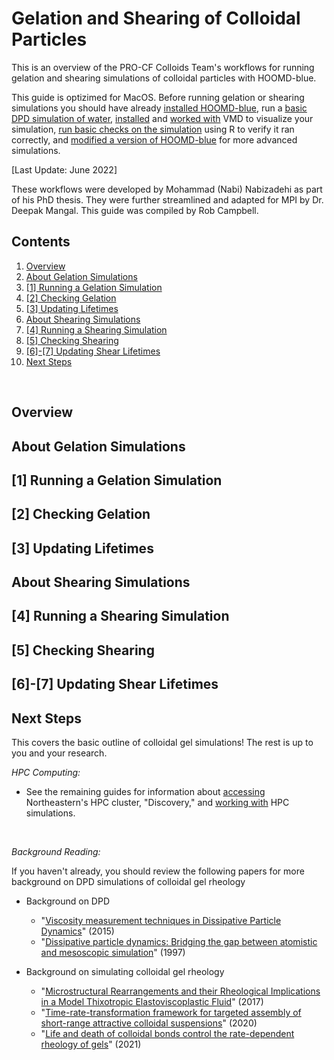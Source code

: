 # Gelation and Shearing of Colloidal Particles

This is an overview of the PRO-CF Colloids Team's workflows for running gelation and shearing simulations of colloidal particles with HOOMD-blue.

This guide is optizimed for MacOS. Before running gelation or shearing simulations you should have already [installed HOOMD-blue](/01-HOOMDblue-Install-Guide.md), run a [basic DPD simulation of water](/02-Simulating-waterDPD.md), [installed](/03-VMD-Install-Guide.md) and [worked with](/04-Using-VMD.md) VMD to visualize your simulation, [run basic checks on the simulation](/05-Log-Analysis-with-R.md) using R to verify it ran correctly, and [modified a version of HOOMD-blue](/06-Modifying-HOOMDblue.md) for more advanced simulations.

[Last Update: June 2022]

These workflows were developed by Mohammad (Nabi) Nabizadehi as part of his PhD thesis. They were further streamlined and adapted for MPI by Dr. Deepak Mangal. This guide was compiled by Rob Campbell.
<br>

## Contents
1. [Overview](/07-Gelation-and-Shearing.md#overview) 
2. [About Gelation Simulations](/07-Gelation-and-Shearing.md#about-gelation-simulations)
3. [[1] Running a Gelation Simulation](/07-Gelation-and-Shearing.md#1-running-a-gelation-simulation)
4. [[2] Checking Gelation](/07-Gelation-and-Shearing.md#2-checking-gelation)
5. [[3] Updating Lifetimes](/07-Gelation-and-Shearing.md#3-updating-lifetimes)
6. [About Shearing Simulations](/07-Gelation-and-Shearing.md#about-shearing-simulations)
7. [[4] Running a Shearing Simulation](/07-Gelation-and-Shearing.md#4-running-a-shearing-simulation)
8. [[5] Checking Shearing](/07-Gelation-and-Shearing.md#5-checking-shearing)
9. [[6]-[7] Updating Shear Lifetimes](/07-Gelation-and-Shearing.md#6-7-updating-shear-lifetimes)
10. [Next Steps](/07-Gelation-and-Shearing.md#next-steps)


<br>

## Overview 

## About Gelation Simulations

## [1] Running a Gelation Simulation

## [2] Checking Gelation

## [3] Updating Lifetimes

## About Shearing Simulations

## [4] Running a Shearing Simulation

## [5] Checking Shearing

## [6]-[7] Updating Shear Lifetimes

## Next Steps

This covers the basic outline of colloidal gel simulations! The rest is up to you and your research.

*HPC Computing:*
* See the remaining guides for information about [accessing](/09-Accessing-Discovery.md) Northeastern's HPC cluster, "Discovery," and [working with](/10-Slurm-and-Disco.md) HPC simulations.
<br>

*Background Reading:*

If you haven't already, you should review the following papers for more background on DPD simulations of colloidal gel rheology
* Background on DPD
	* "[Viscosity measurement techniques in Dissipative Particle Dynamics]" (2015)
	* "[Dissipative particle dynamics: Bridging the gap between atomistic and mesoscopic simulation]" (1997)

* Background on simulating colloidal gel rheology
	* "[Microstructural Rearrangements and their Rheological Implications in a Model Thixotropic Elastoviscoplastic Fluid]" (2017)
	* "[Time-rate-transformation framework for targeted assembly of short-range attractive colloidal suspensions]" (2020)
	* "[Life and death of colloidal bonds control the rate-dependent rheology of gels]" (2021)

[Viscosity measurement techniques in Dissipative Particle Dynamics]:https://doi.org/10.1016/j.cpc.2015.05.027
[Dissipative particle dynamics: Bridging the gap between atomistic and mesoscopic simulation]:https://doi.org/10.1063/1.474784
[Microstructural Rearrangements and their Rheological Implications in a Model Thixotropic Elastoviscoplastic Fluid]:https://doi.org/10.1103/PhysRevLett.118.048003
[Time-rate-transformation framework for targeted assembly of short-range attractive colloidal suspensions]:https://doi.org/10.1016/j.mtadv.2019.100026
[Life and death of colloidal bonds control the rate-dependent rheology of gels]:https://doi.org/10.1038/s41467-021-24416-x


